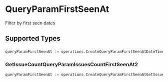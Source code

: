 # QueryParamFirstSeenAt

Filter by first seen dates


## Supported Types

### 

```go
queryParamFirstSeenAt := operations.CreateQueryParamFirstSeenAtDateTime(time.Time{/* values here */})
```

### GetIssueCountQueryParamIssuesCountFirstSeenAt2

```go
queryParamFirstSeenAt := operations.CreateQueryParamFirstSeenAtGetIssueCountQueryParamIssuesCountFirstSeenAt2(operations.GetIssueCountQueryParamIssuesCountFirstSeenAt2{/* values here */})
```

